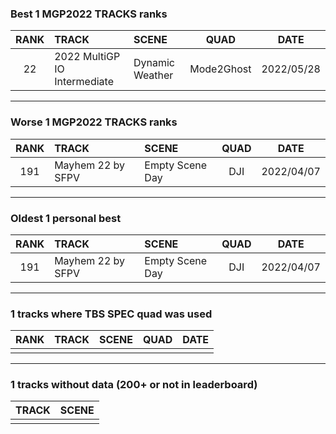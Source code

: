 ### Best 1 MGP2022 TRACKS ranks
|RANK|TRACK|SCENE|QUAD|DATE|
|:---:|:---|:---|:---:|:---:|
|22|2022 MultiGP IO Intermediate|Dynamic Weather|Mode2Ghost|2022/05/28|
---
### Worse 1 MGP2022 TRACKS ranks
|RANK|TRACK|SCENE|QUAD|DATE|
|:---:|:---|:---|:---:|:---:|
|191|Mayhem 22 by SFPV|Empty Scene Day|DJI|2022/04/07|
---
### Oldest 1 personal best
|RANK|TRACK|SCENE|QUAD|DATE|
|:---:|:---|:---|:---:|:---:|
|191|Mayhem 22 by SFPV|Empty Scene Day|DJI|2022/04/07|
---
### 1 tracks where TBS SPEC quad was used
|RANK|TRACK|SCENE|QUAD|DATE|
|:---:|:---|:---|:---:|:---:|
||||||
---
### 1 tracks without data (200+ or not in leaderboard)
|TRACK|SCENE|
|:---|:---|
|||
